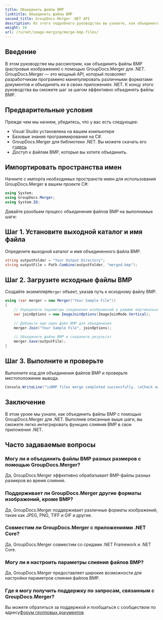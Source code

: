 ```yaml
---
title: Объединить файлы BMP
linktitle: Объединить файлы BMP
second_title: GroupDocs.Merger .NET API
description: Из этого подробного руководства вы узнаете, как объединить файлы BMP с помощью GroupDocs.Merger для .NET. Эффективно разрабатывайте свои .NET-приложения.
weight: 10
url: /ru/net/image-merging/merge-bmp-files/
---
```

## Введение
В этом руководстве мы рассмотрим, как объединить файлы BMP (растровые изображения) с помощью GroupDocs.Merger для .NET. GroupDocs.Merger — это мощный API, который позволяет разработчикам программно манипулировать различными форматами документов и объединять их в своих приложениях .NET. К концу этого руководства вы сможете шаг за шагом эффективно объединять файлы BMP.
## Предварительные условия
Прежде чем мы начнем, убедитесь, что у вас есть следующее:
- Visual Studio установлена на вашем компьютере
- Базовые знания программирования на C#.
-  GroupDocs.Merger для библиотеки .NET. Вы можете скачать его с[здесь](https://releases.groupdocs.com/merger/net/)
- Доступ к файлам BMP, которые вы хотите объединить.
## Импортировать пространства имен
Начните с импорта необходимых пространств имен для использования GroupDocs.Merger в вашем проекте C#:
```csharp
using System; 
using GroupDocs.Merger;
using System.IO;
```
Давайте разобьем процесс объединения файлов BMP на выполнимые шаги:
## Шаг 1. Установите выходной каталог и имя файла
Определите выходной каталог и имя объединенного файла BMP.
```csharp
string outputFolder = "Your Output Directory";
string outputFile = Path.Combine(outputFolder, "merged.bmp");
```
## Шаг 2. Загрузите исходные файлы BMP
 Создайте экземпляр`Merger` объект, указав путь к исходному файлу BMP.
```csharp
using (var merger = new Merger("Your Sample File"))
{
    // Определите параметры соединения изображений в режиме вертикального соединения.
    var joinOptions = new ImageJoinOptions(ImageJoinMode.Vertical);
    
    // Добавьте еще один файл BMP для объединения
    merger.Join("Your Sample File", joinOptions);
    
    // Объедините файлы BMP и сохраните результат
    merger.Save(outputFile);
}
```
## Шаг 3. Выполните и проверьте
Выполните код для объединения файлов BMP и проверьте местоположение вывода.
```csharp
Console.WriteLine("\nBMP files merge completed successfully. \nCheck output in {0}", outputFolder);
```
## Заключение
В этом уроке мы узнали, как объединить файлы BMP с помощью GroupDocs.Merger для .NET. Выполнив описанные выше шаги, вы сможете легко интегрировать функцию слияния BMP в свои приложения .NET.

## Часто задаваемые вопросы
### Могу ли я объединить файлы BMP разных размеров с помощью GroupDocs.Merger?
Да, GroupDocs.Merger эффективно обрабатывает BMP-файлы разных размеров во время слияния.
### Поддерживает ли GroupDocs.Merger другие форматы изображений, кроме BMP?
Да, GroupDocs.Merger поддерживает различные форматы изображений, такие как JPEG, PNG, TIFF и GIF и другие.
### Совместим ли GroupDocs.Merger с приложениями .NET Core?
Да, GroupDocs.Merger совместим со средами .NET Framework и .NET Core.
### Могу ли я настроить параметры слияния файлов BMP?
Да, GroupDocs.Merger предоставляет широкие возможности для настройки параметров слияния файлов BMP.
### Где я могу получить поддержку по запросам, связанным с GroupDocs.Merger?
 Вы можете обратиться за поддержкой и пообщаться с сообществом по адресу[Форум групповых документов](https://forum.groupdocs.com/c/merger/32).